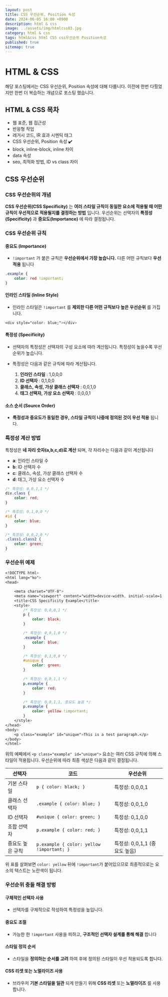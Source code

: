 ```yaml
---
layout: post
title: CSS 우선순위, Position 속성
date: 2024-06-05 16:00 +0900
description: html & css
image: ../assets/img/htmlcss03.jpg
category: html & css
tags: html&css html CSS css우선순위 Position속성
published: true
sitemap: true
---
```


# HTML & CSS
해당 포스팅에서는 CSS 우선순위, Position 속성에 대해 다룹니다. 이전에 한번 다뤘었지만 한번 더 복습하는 개념으로 포스팅 했습니다.<br />


## __HTML & CSS 목차__
* 웹 표준, 웹 접근성 <br/>
* 반응형 작업 <br/>
* 레거시 코드, IR 효과 시멘틱 태그<br/>
* CSS 우선순위, Position 속성 ✔️<br/>
* block, inline-block, inline 차이<br/>
* data 속성<br/>
* seo, 최적화 방법, ID vs class 차이<br/>

## __CSS 우선순위__<br/>

### __CSS 우선순위의 개념__
__CSS 우선순위(CSS Specificity)__ 는 __여러 스타일 규칙이 동일한 요소에 적용될 때 어떤 규칙이 우선적으로 적용될지를 결정하는 방법__ 입니다. 우선순위는 선택자의 __특정성(Specificity)__ 과 __중요도(Importance)__ 에 따라 결정됩니다.

### __CSS 우선순위 규칙__

#### __중요도 (Importance)__

* `!important` 가 붙은 규칙은 __우선순위에서 가장 높습니다.__ 다른 어떤 규칙보다 __우선 적용__ 됩니다<br/>

```css
.example {
    color: red !important;
}
```

#### __인라인 스타일 (Inline Style)__

* 인라인 스타일은 `!important` 를 __제외한 다른 어떤 규칙보다 높은 우선순위__ 를 가집니다.<br/>

```css
<div style="color: blue;"></div>
```

#### __특정성 (Specificity)__

* 선택자의 특정성은 선택자의 구성 요소에 따라 계산됩니다. 특정성이 높을수록 우선순위가 높습니다.<br/>

* 특정성은 다음과 같은 규칙에 따라 계산됩니다. <br/>

    1. __인라인 스타일__ : 1,0,0,0
    2. __ID 선택자__ : 0,1,0,0
    3. __클래스, 속성, 가상 클래스 선택자__ : 0,0,1,0
    4. __태그 선택자, 가상 요소 선택자__ : 0,0,0,1

#### __소스 순서 (Source Order)__

* __특정성과 중요도가 동일한 경우, 스타일 규칙이 나중에 정의된 것이 우선 적용__ 됩니다.

### __특정성 계산 방법__
특정성은 __네 자리 숫자(a,b,c,d)로 계산__ 되며, 각 자리수는 다음과 같이 계산됩니다

* __a__: 인라인 스타일 수
* __b__: ID 선택자 수
* __c__: 클래스, 속성, 가상 클래스 선택자 수
* __d__: 태그, 가상 요소 선택자 수

```css
/* 특정성: 0,0,1,1 */
div.class {
    color: red;
}

/* 특정성: 0,1,0,0 */
#id {
    color: blue;
}

/* 특정성: 0,0,2,0 */
.class1.class2 {
    color: green;
}
```

### __우선순위 예제__

```css
<!DOCTYPE html>
<html lang="ko">
<head>

    <meta charset="UTF-8">
    <meta name="viewport" content="width=device-width, initial-scale=1.0">
    <title>CSS Specificity Example</title>
    <style>
        /* 특정성: 0,0,0,1 */
        p {
            color: black;
        }

        /* 특정성: 0,0,1,0 */
        .example {
            color: blue;
        }

        /* 특정성: 0,1,0,0 */
        #unique {
            color: green;
        }

        /* 특정성: 0,0,1,1 */
        p.example {
            color: red;
        }

        /* 특정성: 0,0,1,1, 중요도 높음 */
        p.example {
            color: yellow !important;
        }
    </style>
</head>
<body>
    <p class="example" id="unique">This is a test paragraph.</p>
</body>
</html>
```

위의 예쩨에서 `<p class="example" id="unique">` 요소는 여러 CSS 규칙에 의해 스타일이 적용됩니다. 우선순위에 따라 최종 색상은 다음과 같이 결정됩니다.

|선택자|코드|우선순위|
|---|---|---|
|기본 스타일| `p { color: black; }` |특정성: 0,0,0,1|
|클래스 선택자| `.example { color: blue; }` |특정성: 0,0,1,0|
|ID 선택자| `#unique { color: green; }` |특정성: 0,1,0,0|
|조합 선택자| `p.example { color: red; }` |특정성: 0,0,1,1|
|중요도 높은 규칙| `p.example { color: yellow !important; }` |특정성: 0,0,1,1 (중요도 높음)|

위 표를 살펴보면 `color: yellow` 뒤에 `!important`가 붙어있으므로 최종적으로는 요소의 텍스트는 노란색이 됩니다.

### __우선순위 충돌 해결 방벙__

#### __구체적인 선택자 사용__
* 선택자를 구체적으로 작성하여 특정성을 높입니다.

#### __중요도 조절__
* 가능한 한 `!important` 사용을 피하고, __구조적인 선택자 설계를 통해 해결__ 합니다

#### __스타일 정의 순서__
* 스타일을 __정의하는 순서를 고려__ 하여 후에 정의된 스타일이 우선 적용되도록 합니다.

#### __CSS 리셋 또는 노멀라이즈 사용__
* 브라우저 __기본 스타일을 일관__ 되게 만들기 위해 __CSS 리셋__ 또는 __노멀라이즈__ 를 사용합니다.